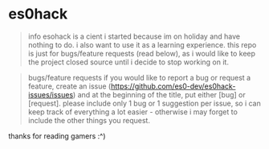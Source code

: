 # es0hack

> info
esohack is a cient i started because im on holiday and have nothing to do. i also want to use it as a learning experience. 
this repo is just for bugs/feature requests (read below), as i would like to keep the project closed source until i decide to stop working on it.

> bugs/feature requests
if you would like to report a bug or request a feature, create an issue (https://github.com/es0-dev/es0hack-issues/issues) and at the beginning of the title, put either [bug] or [request]. please include only 1 bug or 1 suggestion per issue, so i can keep track of everything a lot easier - otherwise i may forget to include the other things you request.

thanks for reading gamers :^)
